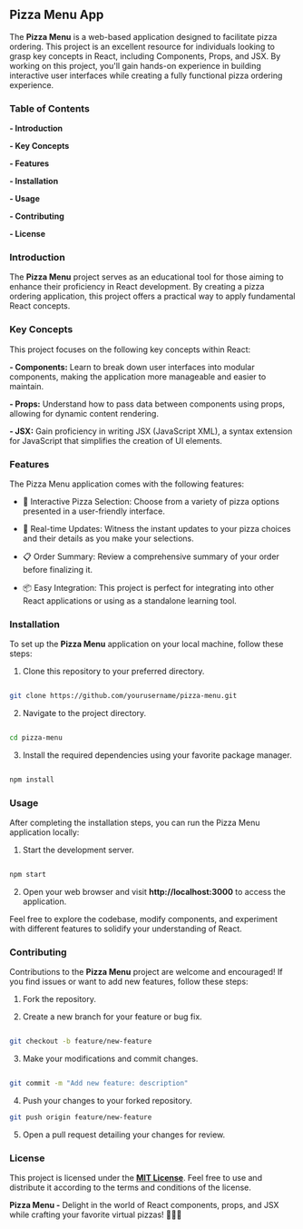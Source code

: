## Pizza Menu App

The **Pizza Menu** is a web-based application designed to facilitate pizza ordering. This project is an excellent resource for individuals looking to grasp key concepts in React, including Components, Props, and JSX. By working on this project, you'll gain hands-on experience in building interactive user interfaces while creating a fully functional pizza ordering experience.

### Table of Contents

**- Introduction**

**- Key Concepts**

**- Features**

**- Installation**

**- Usage**

**- Contributing**

**- License**

### Introduction

The **Pizza Menu** project serves as an educational tool for those aiming to enhance their proficiency in React development. By creating a pizza ordering application, this project offers a practical way to apply fundamental React concepts.

### Key Concepts

This project focuses on the following key concepts within React:

**- Components:** Learn to break down user interfaces into modular components, making the application more manageable and easier to maintain.

**- Props:** Understand how to pass data between components using props, allowing for dynamic content rendering.

**- JSX:** Gain proficiency in writing JSX (JavaScript XML), a syntax extension for JavaScript that simplifies the creation of UI elements.

### Features

The Pizza Menu application comes with the following features:

- 🍕 Interactive Pizza Selection: Choose from a variety of pizza options presented in a user-friendly interface.

- 🛒 Real-time Updates: Witness the instant updates to your pizza choices and their details as you make your selections.

- 📋 Order Summary: Review a comprehensive summary of your order before finalizing it.

- 📦 Easy Integration: This project is perfect for integrating into other React applications or using as a standalone learning tool.

### Installation

To set up the **Pizza Menu** application on your local machine, follow these steps:

1. Clone this repository to your preferred directory.

```bash

git clone https://github.com/yourusername/pizza-menu.git

```

2. Navigate to the project directory.

```bash

cd pizza-menu

```

3. Install the required dependencies using your favorite package manager.

```bash

npm install

```

### Usage

After completing the installation steps, you can run the Pizza Menu application locally:

1. Start the development server.

```bash

npm start

```

2. Open your web browser and visit **http://localhost:3000** to access the application.

Feel free to explore the codebase, modify components, and experiment with different features to solidify your understanding of React.

### Contributing

Contributions to the **Pizza Menu** project are welcome and encouraged! If you find issues or want to add new features, follow these steps:

1. Fork the repository.

2. Create a new branch for your feature or bug fix.

```bash

git checkout -b feature/new-feature

```

3. Make your modifications and commit changes.

```bash

git commit -m "Add new feature: description"

```

4. Push your changes to your forked repository.

```bash
git push origin feature/new-feature

```

5. Open a pull request detailing your changes for review.

### License

This project is licensed under the **[MIT License](https://github.com/kunle-coded/piza-menu/blob/main/LICENSE)**. Feel free to use and distribute it according to the terms and conditions of the license.

**Pizza Menu -** Delight in the world of React components, props, and JSX while crafting your favorite virtual pizzas! 🍕🍕🍕
